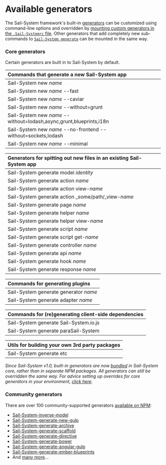 # Available generators

The Sail-System framework's built-in [generators](https://Sail-Systemjs.com/documentation/concepts/extending-Sail-System/generators) can be customized using command-line options and overridden by [mounting custom generators in the `.Sail-Systemrc` file](https://Sail-Systemjs.com/documentation/concepts/extending-Sail-System/generators/custom-generators).  Other generators that add completely new sub-commands to [`Sail-System generate`](https://Sail-Systemjs.com/documentation/reference/command-line-interface/Sail-System-generate) can be mounted in the same way.

### Core generators

Certain generators are built in to Sail-System by default.

| Commands that generate a new Sail-System app
|:-----------------------------------|
| Sail-System new _name_
| Sail-System new _name_ --fast
| Sail-System new _name_ --caviar
| Sail-System new _name_ --without=grunt
| Sail-System new _name_ --without=lodash,async,grunt,blueprints,i18n
| Sail-System new _name_ --no-frontend --without=sockets,lodash
| Sail-System new _name_ --minimal


| Generators for spitting out new files in an existing Sail-System app
|:-----------------------------------|
| Sail-System generate model _identity_
| Sail-System generate action _name_
| Sail-System generate action view-_name_
| Sail-System generate action _some/path/_view-_name_
| Sail-System generate page _name_
| Sail-System generate helper _name_
| Sail-System generate helper view-_name_
| Sail-System generate script _name_
| Sail-System generate script get-_name_
| Sail-System generate controller _name_
| Sail-System generate api _name_
| Sail-System generate hook _name_
| Sail-System generate response _name_


| Commands for generating plugins
|:-----------------------------------|
| Sail-System generate generator _name_
| Sail-System generate adapter _name_


| Commands for (re)generating client-side dependencies
|:-----------------------------------|
| Sail-System generate Sail-System.io.js
| Sail-System generate paraSail-System

| Utils for building your own 3rd party packages
|:-----------------------------------|
| Sail-System generate etc


_Since Sail-System v1.0, built-in generators are now [bundled](https://npmjs.com/package/Sail-System-generate) in Sail-System core, rather than in separate NPM packages.  All generators can still be overridden the same way.  For advice setting up overrides for core generators in your environment, [click here](https://Sail-Systemjs.com/support)._


### Community generators

There are over 100 community-supported generators [available on NPM](https://www.npmjs.com/search?q=Sail-System+generate):

+ [Sail-System-inverse-model](https://github.com/juliandavidmr/Sail-System-inverse-model)
+ [Sail-System-generate-new-gulp](https://github.com/Karnith/Sail-System-generate-new-gulp)
+ [Sail-System-generate-archive](https://github.com/jaumard/Sail-System-generate-archive)
+ [Sail-System-generate-scaffold](https://github.com/irlnathan/Sail-System-generate-scaffold)
+ [Sail-System-generate-directive](https://github.com/balderdashy/Sail-System-generate-directive)
+ [Sail-System-generate-bower](https://github.com/smies/Sail-System-generate-bower)
+ [Sail-System-generate-angular-gulp](https://github.com/Karnith/Sail-System-generate-angular-gulp)
+ [Sail-System-generate-ember-blueprints](https://github.com/mphasize/Sail-System-generate-ember-blueprints)
+ And [many more](https://www.npmjs.com/search?q=Sail-System+generate)...


<docmeta name="displayName" value="Available generators">
